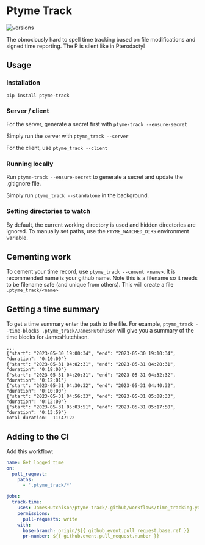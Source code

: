 # Ptyme Track
![versions](https://img.shields.io/pypi/pyversions/ptyme-track)

The obnoxiously hard to spell time tracking based on file modifications and signed time reporting. The P is silent like in Pterodactyl

## Usage

### Installation
`pip install ptyme-track`

### Server / client
For the server, generate a secret first with `ptyme-track --ensure-secret`

Simply run the server with `ptyme_track --server`

For the client, use `ptyme_track --client`

### Running locally
Run `ptyme-track --ensure-secret` to generate a secret and update the .gitignore file.

Simply run `ptyme_track --standalone` in the background.

### Setting directories to watch
By default, the current working directory is used and hidden directories are ignored. To manually set paths, use the `PTYME_WATCHED_DIRS` environment variable.

## Cementing work
To cement your time record, use `ptyme_track --cement <name>`. It is recommended name is your github name. Note this is a filename so it needs to be filename safe (and unique from others). This will create a file `.ptyme_track/<name>`


## Getting a time summary
To get a time summary enter the path to the file. For example, `ptyme_track --time-blocks .ptyme_track/JamesHutchison` will give you a summary of the time blocks for JamesHutchison.

```
...
{"start": "2023-05-30 19:00:34", "end": "2023-05-30 19:10:34", "duration": "0:10:00"}
{"start": "2023-05-31 04:02:31", "end": "2023-05-31 04:20:31", "duration": "0:18:00"}
{"start": "2023-05-31 04:20:31", "end": "2023-05-31 04:32:32", "duration": "0:12:01"}
{"start": "2023-05-31 04:30:32", "end": "2023-05-31 04:40:32", "duration": "0:10:00"}
{"start": "2023-05-31 04:56:33", "end": "2023-05-31 05:08:33", "duration": "0:12:00"}
{"start": "2023-05-31 05:03:51", "end": "2023-05-31 05:17:50", "duration": "0:13:59"}
Total duration:  11:47:22
```

## Adding to the CI

Add this workflow:

```yaml
name: Get logged time
on:
  pull_request:
    paths:
      - '.ptyme_track/*'

jobs:
  track-time:
    uses: JamesHutchison/ptyme-track/.github/workflows/time_tracking.yaml@main
    permissions:
      pull-requests: write
    with:
      base-branch: origin/${{ github.event.pull_request.base.ref }}
      pr-number: ${{ github.event.pull_request.number }}
```
